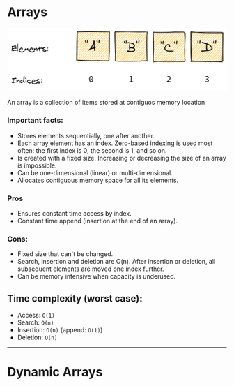# Arrays

![array](/images/array.png)

An array is a collection of items stored at contiguos memory location

### Important facts:
* Stores elements sequentially, one after another.
* Each array element has an index. Zero-based indexing is used most often: the first index is 0, the second is 1, and so on.
* Is created with a fixed size. Increasing or decreasing the size of an array is impossible.
* Can be one-dimensional (linear) or multi-dimensional.
* Allocates contiguous memory space for all its elements.

### Pros
* Ensures constant time access by index.
* Constant time append (insertion at the end of an array).

### Cons:
* Fixed size that can't be changed.
* Search, insertion and deletion are O(n). After insertion or deletion, all subsequent elements are moved one index further.
* Can be memory intensive when capacity is underused.

## Time complexity (worst case):
* Access: ```O(1)```
* Search: ```O(n)```
* Insertion: ```O(n)``` (append: ```O(1)```)
* Deletion: ```O(n)```

<hr>

# Dynamic Arrays